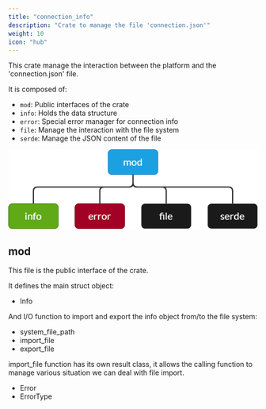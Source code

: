 ```yaml
---
title: "connection_info"
description: "Crate to manage the file 'connection.json'"
weight: 10
icon: "hub"
---
```


This crate manage the interaction between the platform and the 'connection.json' file.

It is composed of:

- `mod`: Public interfaces of the crate
- `info`: Holds the data structure
- `error`: Special error manager for connection info
- `file`: Manage the interaction with the file system
- `serde`: Manage the JSON content of the file

![](./schema.png)

## mod

This file is the public interface of the crate.

It defines the main struct object:

- Info

And I/O function to import and export the info object from/to the file system:

- system_file_path
- import_file
- export_file

import_file function has its own result class, it allows the calling function to manage various situation we can deal with file import.

- Error
- ErrorType

